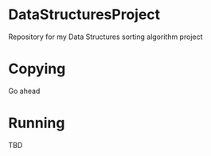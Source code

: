 # DataStructuresProject

Repository for my Data Structures sorting algorithm project

# Copying
Go ahead

# Running
TBD
